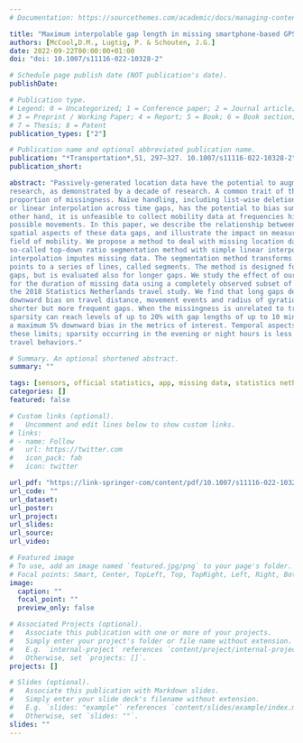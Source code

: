 ```yaml
---
# Documentation: https://sourcethemes.com/academic/docs/managing-content/

title: "Maximum interpolable gap length in missing smartphone-based GPS mobility data"
authors: [McCool,D.M., Lugtig, P. & Schouten, J.G.]
date: 2022-09-22T00:00:00+01:00
doi: "doi: 10.1007/s11116-022-10328-2"

# Schedule page publish date (NOT publication's date).
publishDate:

# Publication type.
# Legend: 0 = Uncategorized; 1 = Conference paper; 2 = Journal article;
# 3 = Preprint / Working Paper; 4 = Report; 5 = Book; 6 = Book section;
# 7 = Thesis; 8 = Patent
publication_types: ["2"]

# Publication name and optional abbreviated publication name.
publication: "*Transportation*,51, 297–327. 10.1007/s11116-022-10328-2"
publication_short: 

abstract: "Passively-generated location data have the potential to augment mobility and transportation
research, as demonstrated by a decade of research. A common trait of these data is a high
proportion of missingness. Naïve handling, including list-wise deletion of subjects or days,
or linear interpolation across time gaps, has the potential to bias summary results. On the
other hand, it is unfeasible to collect mobility data at frequencies high enough to reflect all
possible movements. In this paper, we describe the relationship between the temporal and
spatial aspects of these data gaps, and illustrate the impact on measures of interest in the
field of mobility. We propose a method to deal with missing location data that combines a
so-called top-down ratio segmentation method with simple linear interpolation. The linear
interpolation imputes missing data. The segmentation method transforms the set of location
points to a series of lines, called segments. The method is designed for relatively short
gaps, but is evaluated also for longer gaps. We study the effect of our imputation method
for the duration of missing data using a completely observed subset of observations from
the 2018 Statistics Netherlands travel study. We find that long gaps demonstrate greater
downward bias on travel distance, movement events and radius of gyration as compared to
shorter but more frequent gaps. When the missingness is unrelated to travel behavior, total
sparsity can reach levels of up to 20% with gap lengths of up to 10 min while maintaining
a maximum 5% downward bias in the metrics of interest. Temporal aspects can increase
these limits; sparsity occurring in the evening or night hours is less biasing due to fewer
travel behaviors."

# Summary. An optional shortened abstract.
summary: ""

tags: [sensors, official statistics, app, missing data, statistics netherlands,location data]
categories: []
featured: false

# Custom links (optional).
#   Uncomment and edit lines below to show custom links.
# links:
# - name: Follow
#   url: https://twitter.com
#   icon_pack: fab
#   icon: twitter

url_pdf: "https://link-springer-com/content/pdf/10.1007/s11116-022-10328-2.pdf"
url_code: ""
url_dataset:
url_poster:
url_project:
url_slides:
url_source:
url_video:

# Featured image
# To use, add an image named `featured.jpg/png` to your page's folder. 
# Focal points: Smart, Center, TopLeft, Top, TopRight, Left, Right, BottomLeft, Bottom, BottomRight.
image:
  caption: ""
  focal_point: ""
  preview_only: false

# Associated Projects (optional).
#   Associate this publication with one or more of your projects.
#   Simply enter your project's folder or file name without extension.
#   E.g. `internal-project` references `content/project/internal-project/index.md`.
#   Otherwise, set `projects: []`.
projects: []

# Slides (optional).
#   Associate this publication with Markdown slides.
#   Simply enter your slide deck's filename without extension.
#   E.g. `slides: "example"` references `content/slides/example/index.md`.
#   Otherwise, set `slides: ""`.
slides: ""
---
```

